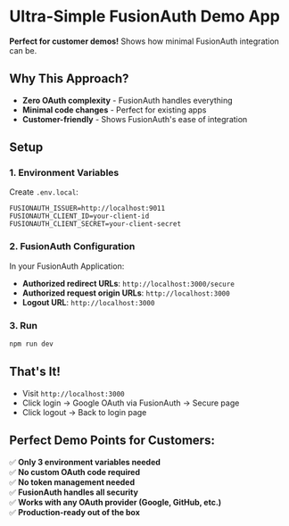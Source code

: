 # Ultra-Simple FusionAuth Demo App

**Perfect for customer demos!** Shows how minimal FusionAuth integration can be.

## Why This Approach?

- **Zero OAuth complexity** - FusionAuth handles everything
- **Minimal code changes** - Perfect for existing apps
- **Customer-friendly** - Shows FusionAuth's ease of integration

## Setup

### 1. Environment Variables
Create `.env.local`:
```
FUSIONAUTH_ISSUER=http://localhost:9011
FUSIONAUTH_CLIENT_ID=your-client-id
FUSIONAUTH_CLIENT_SECRET=your-client-secret
```

### 2. FusionAuth Configuration
In your FusionAuth Application:
- **Authorized redirect URLs**: `http://localhost:3000/secure`
- **Authorized request origin URLs**: `http://localhost:3000`
- **Logout URL**: `http://localhost:3000`

### 3. Run
```bash
npm run dev
```

## That's It! 

- Visit `http://localhost:3000`
- Click login → Google OAuth via FusionAuth → Secure page
- Click logout → Back to login page

## Perfect Demo Points for Customers:

✅ **Only 3 environment variables needed**  
✅ **No custom OAuth code required**  
✅ **No token management needed**  
✅ **FusionAuth handles all security**  
✅ **Works with any OAuth provider (Google, GitHub, etc.)**  
✅ **Production-ready out of the box**
